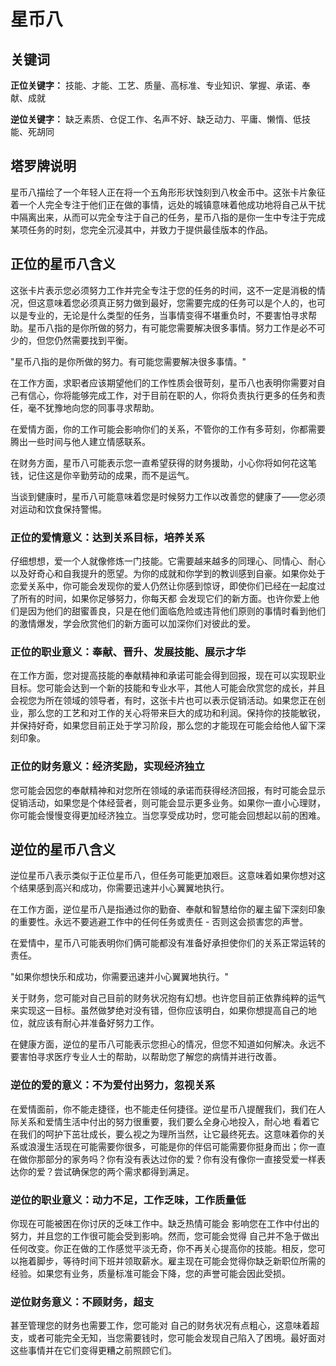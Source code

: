 # 星币八

## 关键词

**正位关键字：** 技能、才能、工艺、质量、高标准、专业知识、掌握、承诺、奉献、成就

**逆位关键字：** 缺乏素质、仓促工作、名声不好、缺乏动力、平庸、懒惰、低技能、死胡同

## 塔罗牌说明

星币八描绘了一个年轻人正在将一个五角形形状蚀刻到八枚金币中。这张卡片象征着一个人完全专注于他们正在做的事情，远处的城镇意味着他成功地将自己从干扰中隔离出来，从而可以完全专注于自己的任务，星币八指的是你一生中专注于完成某项任务的时刻，您完全沉浸其中，并致力于提供最佳版本的作品。

## 正位的星币八含义

这张卡片表示您必须努力工作并完全专注于您的任务的时间，这不一定是消极的情况，但这意味着您必须真正努力做到最好，您需要完成的任务可以是个人的，也可以是专业的，无论是什么类型的任务，当事情变得不堪重负时，不要害怕寻求帮助。星币八指的是你所做的努力，有可能您需要解决很多事情。努力工作是必不可少的，但您仍然需要找到平衡。

"星币八指的是你所做的努力。有可能您需要解决很多事情。"

在工作方面，求职者应该期望他们的工作性质会很苛刻，星币八也表明你需要对自己有信心，你将能够完成工作，对于目前在职的人，你将负责执行更多的任务和责任，毫不犹豫地向您的同事寻求帮助。

在爱情方面，你的工作可能会影响你们的关系，不管你的工作有多苛刻，你都需要腾出一些时间与他人建立情感联系。

在财务方面，星币八可能表示您一直希望获得的财务援助，小心你将如何花这笔钱，记住这是你辛勤劳动的成果，而不是运气。

当谈到健康时，星币八可能意味着您是时候努力工作以改善您的健康了——您必须对运动和饮食保持警惕。

### 正位的爱情意义：达到关系目标，培养关系

仔细想想，爱一个人就像修炼一门技能。它需要越来越多的同理心、同情心、耐心以及好奇心和自我提升的愿望。为你的成就和你学到的教训感到自豪。如果你处于恋爱关系中，你可能会发现你的爱人仍然让你感到惊讶，即使你们已经在一起度过了所有的时间，如果你足够努力，你每天都 会发现它们的新方面。也许你爱上他们是因为他们的甜蜜善良，只是在他们面临危险或违背他们原则的事情时看到他们的激情爆发，学会欣赏他们的新方面可以加深你们对彼此的爱。

### 正位的职业意义：奉献、晋升、发展技能、展示才华

在工作方面，您对提高技能的奉献精神和承诺可能会得到回报，现在可以实现职业目标。您可能会达到一个新的技能和专业水平，其他人可能会欣赏您的成长，并且会视您为所在领域的领导者，有时，这张卡片也可以表示促销活动。如果您正在创业，那么您的工艺和对工作的关心将带来巨大的成功和利润。保持你的技能敏锐，并保持好奇，如果您目前正处于学习阶段，那么您的才能现在可能会给他人留下深刻印象。

### 正位的财务意义：经济奖励，实现经济独立

您可能会因您的奉献精神和对您所在领域的承诺而获得经济回报，有时可能会显示促销活动，如果您是个体经营者，则可能会显示更多业务。如果你一直小心理财，你可能会慢慢变得更加经济独立。当您享受成功时，您可能会回想起以前的困难。

## 逆位的星币八含义

逆位星币八表示类似于正位星币八，但任务可能更加艰巨。这意味着如果你想对这个结果感到高兴和成功，你需要迅速并小心翼翼地执行。

在工作方面，逆位星币八是指通过你的勤奋、奉献和智慧给你的雇主留下深刻印象的重要性。永远不要逃避工作中的任何任务或责任 - 否则这会损害您的声誉。

在爱情中，星币八可能表明你们俩可能都没有准备好承担使你们的关系正常运转的责任。

"如果你想快乐和成功，你需要迅速并小心翼翼地执行。"

关于财务，您可能对自己目前的财务状况抱有幻想。也许您目前正依靠纯粹的运气来实现这一目标。虽然做梦绝对没有错，但你应该明白，如果你想提高自己的地位，就应该有耐心并准备好努力工作。

在健康方面，逆位的星币八可能表示您担心的情况，但您不知道如何解决。永远不要害怕寻求医疗专业人士的帮助，以帮助您了解您的病情并进行改善。

### 逆位的爱的意义：不为爱付出努力，忽视关系

在爱情面前，你不能走捷径，也不能走任何捷径。逆位星币八提醒我们，我们在人际关系和爱情生活中付出的努力很重要，我们要么全身心地投入，耐心地 看着它在我们的呵护下茁壮成长，要么视之为理所当然，让它最终死去。这意味着你的关系或浪漫生活现在可能需要你很多，可能是你的伴侣可能需要你挺身而出；你一直在做你那部分的家务吗？你有没有表达过你的爱？你有没有像你一直接受爱一样表达你的爱？尝试确保您的两个需求都得到满足。

### 逆位的职业意义：动力不足，工作乏味，工作质量低

你现在可能被困在你讨厌的乏味工作中。缺乏热情可能会 影响您在工作中付出的努力，并且您的工作很可能会受到影响。然而，您可能会觉得 自己并不急于做出任何改变。你正在做的工作感觉平淡无奇，你不再关心提高你的技能。相反，您可以拖着脚步，等待时间下班并领取薪水。雇主现在可能会觉得你缺乏新职位所需的经验。如果您有业务，质量标准可能会下降，您的声誉可能会因此受损。

### 逆位财务意义：不顾财务，超支

甚至管理您的财务也需要工作，您可能对 自己的财务状况有点粗心，这意味着超支，或者可能完全无知，当您需要钱时，您可能会发现自己陷入了困境。最好面对这些事情并在它们变得更糟之前照顾它们。